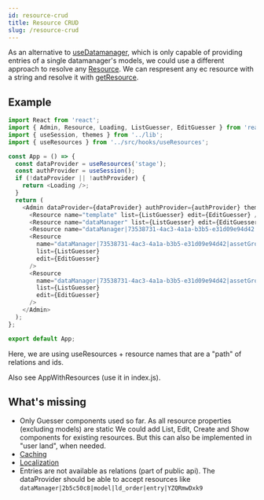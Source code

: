 ```yaml
---
id: resource-crud
title: Resource CRUD
slug: /resource-crud
---
```


As an alternative to [useDatamanager](./hooks#usedatamanager), which is only capable of providing entries of a single datamanager's models, we could use a different approach to resolve any [Resource](https://entrecode.github.io/ec.sdk/#resource). We can respresent any ec resource with a string and resolve it with [getResource](./get-resource).

## Example

```js
import React from 'react';
import { Admin, Resource, Loading, ListGuesser, EditGuesser } from 'react-admin';
import { useSession, themes } from '../lib';
import { useResources } from '../src/hooks/useResources';

const App = () => {
  const dataProvider = useResources('stage');
  const authProvider = useSession();
  if (!dataProvider || !authProvider) {
    return <Loading />;
  }
  return (
    <Admin dataProvider={dataProvider} authProvider={authProvider} theme={themes.light}>
      <Resource name="template" list={ListGuesser} edit={EditGuesser} />
      <Resource name="dataManager" list={ListGuesser} edit={EditGuesser} />
      <Resource name="dataManager|73538731-4ac3-4a1a-b3b5-e31d09e94d42|model" list={ListGuesser} edit={EditGuesser} />
      <Resource
        name="dataManager|73538731-4ac3-4a1a-b3b5-e31d09e94d42|assetGroup"
        list={ListGuesser}
        edit={EditGuesser}
      />
      <Resource
        name="dataManager|73538731-4ac3-4a1a-b3b5-e31d09e94d42|assetGroup|test|dmAsset"
        list={ListGuesser}
        edit={EditGuesser}
      />
    </Admin>
  );
};

export default App;
```

Here, we are using useResources + resource names that are a "path" of relations and ids.

Also see AppWithResources (use it in index.js).

## What's missing

- Only Guesser components used so far. As all resource properties (excluding models) are static We could add List, Edit, Create and Show components for existing resources. But this can also be implemented in "user land", when needed.
- [Caching](./resource-caching)
- [Localization](./resource-localization)
- Entries are not available as relations (part of public api). The dataProvider should be able to accept resources like `dataManager|2b5c50c8|model|ld_order|entry|YZQRmwDxk9`
